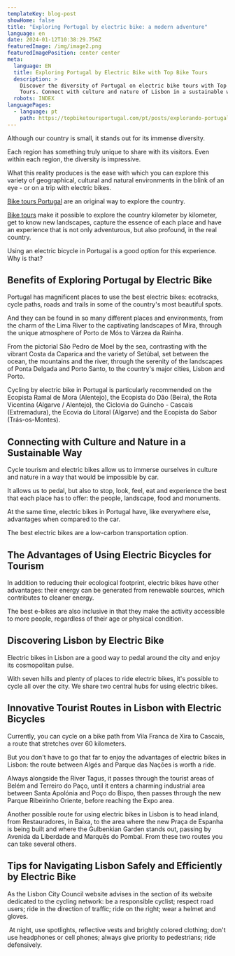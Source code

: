 ```yaml
---
templateKey: blog-post
showHome: false
title: "Exploring Portugal by electric bike: a modern adventure"
language: en
date: 2024-01-12T10:38:29.756Z
featuredImage: /img/image2.png
featuredImagePosition: center center
meta:
  language: EN
  title: Exploring Portugal by Electric Bike with Top Bike Tours
  description: >
    Discover the diversity of Portugal on electric bike tours with Top Bike
    Tours. Connect with culture and nature of Lisbon in a sustainable way.
  robots: INDEX
languagePages:
  - language: pt
    path: https://topbiketoursportugal.com/pt/posts/explorando-portugal-de-bicicleta-eletrica-uma-aventura-moderna//
---
```

Although our country is small, it stands out for its immense diversity. 

Each region has something truly unique to share with its visitors. Even within each region, the diversity is impressive. 

What this reality produces is the ease with which you can explore this variety of geographical, cultural and natural environments in the blink of an eye - or on a trip with electric bikes.



[Bike tours Portugal](https://topbiketoursportugal.com/) are an original way to explore the country.

[Bike tours](https://topbiketoursportugal.com/) make it possible to explore the country kilometer by kilometer, get to know new landscapes, capture the essence of each place and have an experience that is not only adventurous, but also profound, in the real country.

Using an electric bicycle in Portugal is a good option for this experience. Why is that?



## Benefits of Exploring Portugal by Electric Bike

Portugal has magnificent places to use the best electric bikes: ecotracks, cycle paths, roads and trails in some of the country's most beautiful spots. 

And they can be found in so many different places and environments, from the charm of the Lima River to the captivating landscapes of Mira, through the unique atmosphere of Porto de Mós to Várzea da Rainha. 

From the pictorial São Pedro de Moel by the sea, contrasting with the vibrant Costa da Caparica and the variety of Setúbal, set between the ocean, the mountains and the river, through the serenity of the landscapes of Ponta Delgada and Porto Santo, to the country's major cities, Lisbon and Porto.

Cycling by electric bike in Portugal is particularly recommended on the Ecopista Ramal de Mora (Alentejo), the Ecopista do Dão (Beira), the Rota Vicentina (Algarve / Alentejo), the Ciclovia do Guincho - Cascais (Extremadura), the Ecovia do Litoral (Algarve) and the Ecopista do Sabor (Trás-os-Montes).



## Connecting with Culture and Nature in a Sustainable Way

Cycle tourism and electric bikes allow us to immerse ourselves in culture and nature in a way that would be impossible by car. 

It allows us to pedal, but also to stop, look, feel, eat and experience the best that each place has to offer: the people, landscape, food and monuments. 

At the same time, electric bikes in Portugal have, like everywhere else, advantages when compared to the car. 

The best electric bikes are a low-carbon transportation option.



## The Advantages of Using Electric Bicycles for Tourism

In addition to reducing their ecological footprint, electric bikes have other advantages: their energy can be generated from renewable sources, which contributes to cleaner energy. 

The best e-bikes are also inclusive in that they make the activity accessible to more people, regardless of their age or physical condition.



## Discovering Lisbon by Electric Bike

Electric bikes in Lisbon are a good way to pedal around the city and enjoy its cosmopolitan pulse. 

With seven hills and plenty of places to ride electric bikes, it's possible to cycle all over the city. We share two central hubs for using electric bikes.



## Innovative Tourist Routes in Lisbon with Electric Bicycles

Currently, you can cycle on a bike path from Vila Franca de Xira to Cascais, a route that stretches over 60 kilometers. 

But you don't have to go that far to enjoy the advantages of electric bikes in Lisbon: the route between Algés and Parque das Nações is worth a ride. 

Always alongside the River Tagus, it passes through the tourist areas of Belém and Terreiro do Paço, until it enters a charming industrial area between Santa Apolónia and Poço do Bispo, then passes through the new Parque Ribeirinho Oriente, before reaching the Expo area.

Another possible route for using electric bikes in Lisbon is to head inland, from Restauradores, in Baixa, to the area where the new Praça de Espanha is being built and where the Gulbenkian Garden stands out, passing by Avenida da Liberdade and Marquês do Pombal. From these two routes you can take several others.



## Tips for Navigating Lisbon Safely and Efficiently by Electric Bike

As the Lisbon City Council website advises in the section of its website dedicated to the cycling network: be a responsible cyclist; respect road users; ride in the direction of traffic; ride on the right; wear a helmet and gloves.

 At night, use spotlights, reflective vests and brightly colored clothing; don't use headphones or cell phones; always give priority to pedestrians; ride defensively.